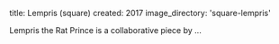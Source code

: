 title: Lempris (square)
created: 2017
image_directory: 'square-lempris'

Lempris the Rat Prince is a collaborative piece by ...
